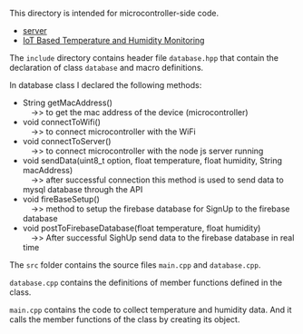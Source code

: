 
This directory is intended for microcontroller-side code.


- [server](/server/README.md)
- [IoT Based Temperature and Humidity Monitoring](/README.md)

The `include` directory contains header file `database.hpp` that contain the declaration of class `database` and macro definitions.

In database class I declared the following methods:
-    String getMacAddress()<br> &emsp;->> to get the mac address of the device (microcontroller) 
-    void connectToWifi()<br> &emsp;->> to connect microcontroller with the WiFi 
-    void connectToServer()<br> &emsp;->> to connect microcontroller with the node js server running 
-    void sendData(uint8_t option, float temperature, float humidity, String macAddress)<br> &emsp;->> after successful connection this method is used to send data to mysql database through the API
-    void fireBaseSetup()<br> &emsp;->> method to setup the firebase database for SignUp to the firebase database 
-    void postToFirebaseDatabase(float temperature, float humidity)<br> &emsp;->> After successful SighUp send data to the firebase database in real time
  
The `src` folder contains the source files `main.cpp` and `database.cpp`. 

`database.cpp` contains the definitions of member functions defined in the class. 

`main.cpp` contains the code to collect temperature and humidity data. And it calls the member functions of the class by creating its object.
